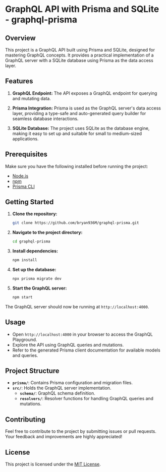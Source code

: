 # GraphQL API with Prisma and SQLite - graphql-prisma

## Overview

This project is a GraphQL API built using Prisma and SQLite, designed for mastering GraphQL concepts. It provides a practical implementation of a GraphQL server with a SQLite database using Prisma as the data access layer.

## Features

1. **GraphQL Endpoint:** The API exposes a GraphQL endpoint for querying and mutating data.

2. **Prisma Integration:** Prisma is used as the GraphQL server's data access layer, providing a type-safe and auto-generated query builder for seamless database interactions.

3. **SQLite Database:** The project uses SQLite as the database engine, making it easy to set up and suitable for small to medium-sized applications.

## Prerequisites

Make sure you have the following installed before running the project:

- [Node.js](https://nodejs.org/)
- [npm](https://www.npmjs.com/)
- [Prisma CLI](https://www.prisma.io/docs/getting-started/installation)

## Getting Started

1. **Clone the repository:**

    ```bash
    git clone https://github.com/bryan936M/graphql-prisma.git
    ```

2. **Navigate to the project directory:**

    ```bash
    cd graphql-prisma
    ```

3. **Install dependencies:**

    ```bash
    npm install
    ```

4. **Set up the database:**

    ```bash
    npx prisma migrate dev
    ```

5. **Start the GraphQL server:**

    ```bash
    npm start
    ```

The GraphQL server should now be running at `http://localhost:4000`.

## Usage

- Open `http://localhost:4000` in your browser to access the GraphQL Playground.
- Explore the API using GraphQL queries and mutations.
- Refer to the generated Prisma client documentation for available models and queries.

## Project Structure

- **`prisma/`**: Contains Prisma configuration and migration files.
- **`src/`**: Holds the GraphQL server implementation.
  - **`schema/`**: GraphQL schema definition.
  - **`resolvers/`**: Resolver functions for handling GraphQL queries and mutations.

## Contributing

Feel free to contribute to the project by submitting issues or pull requests. Your feedback and improvements are highly appreciated!

## License

This project is licensed under the [MIT License](LICENSE).

